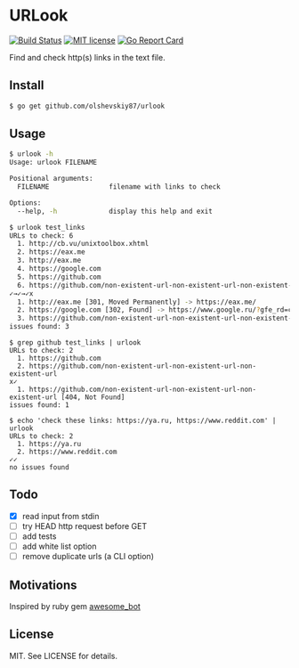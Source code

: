 URLook
======

[![Build Status](https://api.travis-ci.org/olshevskiy87/urlook.svg?branch=master)](https://travis-ci.org/olshevskiy87/urlook) [![MIT license](https://img.shields.io/badge/License-MIT-blue.svg)](https://lbesson.mit-license.org/) [![Go Report Card](https://goreportcard.com/badge/github.com/olshevskiy87/urlook)](https://goreportcard.com/report/github.com/olshevskiy87/urlook)

Find and check http(s) links in the text file.

Install
-------

```bash
$ go get github.com/olshevskiy87/urlook
```

Usage
-----

```bash
$ urlook -h
Usage: urlook FILENAME

Positional arguments:
  FILENAME               filename with links to check

Options:
  --help, -h             display this help and exit
```

```bash
$ urlook test_links
URLs to check: 6
  1. http://cb.vu/unixtoolbox.xhtml
  2. https://eax.me
  3. http://eax.me
  4. https://google.com
  5. https://github.com
  6. https://github.com/non-existent-url-non-existent-url-non-existent-url
✓→✓→✓x
  1. http://eax.me [301, Moved Permanently] -> https://eax.me/
  2. https://google.com [302, Found] -> https://www.google.ru/?gfe_rd=cr&dcr=0&ei=EFSZWqWQAcGDtAGArrLYBw
  3. https://github.com/non-existent-url-non-existent-url-non-existent-url [404, Not Found]
issues found: 3
```

```
$ grep github test_links | urlook
URLs to check: 2
  1. https://github.com
  2. https://github.com/non-existent-url-non-existent-url-non-existent-url
x✓
  1. https://github.com/non-existent-url-non-existent-url-non-existent-url [404, Not Found]
issues found: 1
```

```
$ echo 'check these links: https://ya.ru, https://www.reddit.com' | urlook
URLs to check: 2
  1. https://ya.ru
  2. https://www.reddit.com
✓✓
no issues found
```

Todo
----

- [x] read input from stdin
- [ ] try HEAD http request before GET
- [ ] add tests
- [ ] add white list option
- [ ] remove duplicate urls (a CLI option)

Motivations
-----------

Inspired by ruby gem [awesome\_bot](https://rubygems.org/gems/awesome_bot)

License
-------

MIT. See LICENSE for details.
